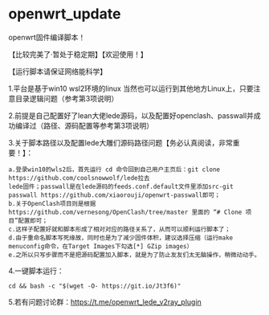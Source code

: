 # openwrt_update
openwrt固件编译脚本！

【比较完美了·暂处于稳定期】【欢迎使用！】

【运行脚本请保证网络能科学】

1.平台是基于win10 wsl2环境的linux 当然也可以运行到其他地方Linux上，只要注意目录逻辑问题（参考第3项说明）

2.前提是自己配置好了lean大佬lede源码，以及配置好openclash、passwall并成功编译过（路径、源码配置等参考第3项说明）

3.关于脚本路径以及配置lede大雕们源码路径问题【务必认真阅读，非常重要！】：
    
    a.登录win10的wls2后，首先运行 cd 命令回到自己用户主页后：git clone https://github.com/coolsnowwolf/lede拉去
    lede固件；passwall是在lede源码的feeds.conf.default文件里添加src-git passwall https://github.com/xiaorouji/openwrt-passwall即可；
    b.关于OpenClash项目则是根据https://github.com/vernesong/OpenClash/tree/master 里面的 “# Clone 项目”配置即可；
    c.这样子配置好就和脚本形成了相对对应的路径关系了，从而可以顺利运行脚本了；
    d.由于重命名脚本写死缘故，同时也是为了减少固件体积，建议选择压缩（运行make menuconfig命令，在Target Images下勾选[*] GZip images）
    e.之所以只写步骤而不是把源码配置加入脚本，就是为了防止友友们太无脑操作，稍微动动手。
4.一键脚本运行：

    cd && bash -c "$(wget -O- https://git.io/Jt3f6)"

5.若有问题讨论群：https://t.me/openwrt_lede_v2ray_plugin
